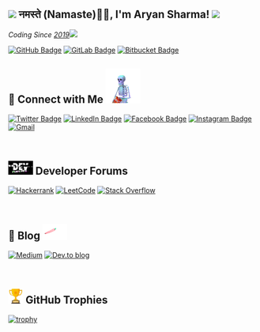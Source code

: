 <h2><img src="https://emojis.slackmojis.com/emojis/images/1531849430/4246/blob-sunglasses.gif?1531849430" width="30"/> नमस्ते (Namaste)🙏🏻, I'm Aryan Sharma! <img src="https://media.giphy.com/media/12oufCB0MyZ1Go/giphy.gif" width="70"></h2>

<p><em>Coding Since <a href="#">2019</a><img src="https://media.giphy.com/media/WUlplcMpOCEmTGBtBW/giphy.gif" width="30"> 
</em></p>

[![GitHub Badge](https://img.shields.io/badge/GitHub-100000?style=for-the-badge&logo=github&logoColor=white)](https://github.com/aryan1224)
[![GitLab Badge](https://img.shields.io/badge/GitLab-330F63?style=for-the-badge&logo=gitlab&logoColor=white)](http://www.savewalterwhite.com/)
[![Bitbucket Badge](https://img.shields.io/badge/Bitbucket-330F63?style=for-the-badge&logo=bitbucket&logoColor=white)](http://www.savewalterwhite.com/)

<!-- &nbsp; -->
  
## &#x1F44B; Connect with Me <img src="https://github.com/RajIshu/RajIshu/blob/main/eatingskeleton.gif" width="70">

[![Twitter Badge](https://img.shields.io/badge/Twitter-1DA1F2?style=for-the-badge&logo=twitter&logoColor=white)](http://www.savewalterwhite.com/)
[![LinkedIn Badge](https://img.shields.io/badge/LinkedIn-0077B5?style=for-the-badge&logo=linkedin&logoColor=white)](https://www.linkedin.com/in/aryan-sharma-0856921b9/)
[![Facebook Badge](https://img.shields.io/badge/Facebook-1877F2?style=for-the-badge&logo=facebook&logoColor=white)](http://www.savewalterwhite.com/)
[![Instagram Badge](https://img.shields.io/badge/Instagram-E4405F?style=for-the-badge&logo=instagram&logoColor=white)](http://www.savewalterwhite.com/)
[![Gmail](https://img.shields.io/badge/Gmail-D14836?style=for-the-badge&logo=gmail&logoColor=white)](mailto:heyaryan1224@gmail.com)

&nbsp;
## <img src="https://github.com/RajIshu/RajIshu/blob/main/Dev.gif" width="50"/> Developer Forums

[![Hackerrank](https://img.shields.io/badge/-Hackerrank-2EC866?style=for-the-badge&logo=HackerRank&logoColor=white)](http://www.savewalterwhite.com//)
[![LeetCode](https://img.shields.io/badge/LeetCode-000000?style=for-the-badge&logo=LeetCode&logoColor=#d16c06)](http://www.savewalterwhite.com/)
[![Stack Overflow](https://img.shields.io/badge/-Stackoverflow-FE7A16?style=for-the-badge&logo=stack-overflow&logoColor=white)](http://www.savewalterwhite.com/)


&nbsp;
## 📝 Blog <img src="https://github.com/RajIshu/RajIshu/blob/main/writingpencil.gif" width="50">
[![Medium](https://img.shields.io/badge/Medium-12100E?style=for-the-badge&logo=medium&logoColor=white)](https://rajishu.medium.com/)
[![Dev.to blog](https://img.shields.io/badge/dev.to-0A0A0A?style=for-the-badge&logo=dev.to&logoColor=white)](https://dev.to/rajishu)

&nbsp;
## <img src="https://github.com/RajIshu/RajIshu/blob/main/trophy.gif" width="30"/> GitHub Trophies

<!-- ## 	:trophy:GitHub Trophies -->

[![trophy](https://github-profile-trophy.vercel.app/?username=RajIshu&theme=radical&row=1)](https://github.com/RajIshu)

<!--
**RajIshu/RajIshu** is a ✨ _special_ ✨ repository because its `README.md` (this file) appears on your GitHub profile.

Here are some ideas to get you started:

- 🔭 I’m currently working on ...
- 🌱 I’m currently learning ...
- 👯 I’m looking to collaborate on ...
- 🤔 I’m looking for help with ...
- 💬 Ask me about ...
- 📫 How to reach me: ...
- 😄 Pronouns: ...
- ⚡ Fun fact: ...
-->
